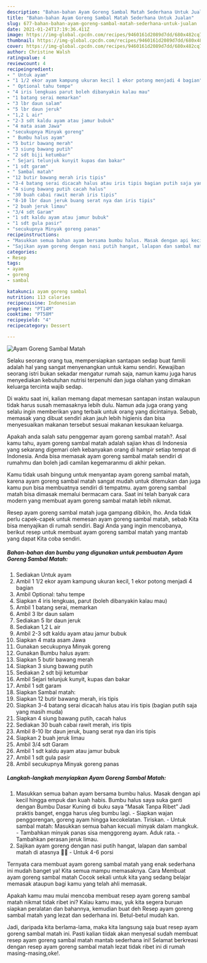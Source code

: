 ```yaml
---
description: "Bahan-bahan Ayam Goreng Sambal Matah Sederhana Untuk Jualan"
title: "Bahan-bahan Ayam Goreng Sambal Matah Sederhana Untuk Jualan"
slug: 677-bahan-bahan-ayam-goreng-sambal-matah-sederhana-untuk-jualan
date: 2021-01-24T17:19:36.411Z
image: https://img-global.cpcdn.com/recipes/9460161d2089d7dd/680x482cq70/ayam-goreng-sambal-matah-foto-resep-utama.jpg
thumbnail: https://img-global.cpcdn.com/recipes/9460161d2089d7dd/680x482cq70/ayam-goreng-sambal-matah-foto-resep-utama.jpg
cover: https://img-global.cpcdn.com/recipes/9460161d2089d7dd/680x482cq70/ayam-goreng-sambal-matah-foto-resep-utama.jpg
author: Christine Walsh
ratingvalue: 4
reviewcount: 4
recipeingredient:
- " Untuk ayam"
- "1 1/2 ekor ayam kampung ukuran kecil 1 ekor potong menjadi 4 bagian"
- " Optional tahu tempe"
- "4 iris lengkuas parut boleh dibanyakin kalau mau"
- "1 batang serai memarkan"
- "3 lbr daun salam"
- "5 lbr daun jeruk"
- "1,2 L air"
- "2-3 sdt kaldu ayam atau jamur bubuk"
- "4 mata asam Jawa"
- "secukupnya Minyak goreng"
- " Bumbu halus ayam"
- "5 butir bawang merah"
- "3 siung bawang putih"
- "2 sdt biji ketumbar"
- " Sejari telunjuk kunyit kupas dan bakar"
- "1 sdt garam"
- " Sambal matah"
- "12 butir bawang merah iris tipis"
- "3-4 batang serai dicacah halus atau iris tipis bagian putih saja yang masih muda"
- "4 siung bawang putih cacah halus"
- "30 buah cabai rawit merah iris tipis"
- "8-10 lbr daun jeruk buang serat nya dan iris tipis"
- "2 buah jeruk limau"
- "3/4 sdt Garam"
- "1 sdt kaldu ayam atau jamur bubuk"
- "1 sdt gula pasir"
- "secukupnya Minyak goreng panas"
recipeinstructions:
- "Masukkan semua bahan ayam bersama bumbu halus. Masak dengan api kecil hingga empuk dan kuah habis. Bumbu halus saya suka ganti dengan Bumbu Dasar Kuning di buku saya “Masak Tanpa Ribet” Jadi praktis banget, engga harus uleg bumbu lagi. Siapkan wajan penggorengan, goreng ayam hingga kecokelatan. Tiriskan. Untuk sambal matah: Masukkan semua bahan kecuali minyak dalam mangkuk. Tambahkan minyak panas sisa menggoreng ayam. Aduk rata. Tambahkan perasan jeruk limau."
- "Sajikan ayam goreng dengan nasi putih hangat, lalapan dan sambal matah di atasnya 👍🏻 Untuk 4-6 porsi"
categories:
- Resep
tags:
- ayam
- goreng
- sambal

katakunci: ayam goreng sambal 
nutrition: 113 calories
recipecuisine: Indonesian
preptime: "PT14M"
cooktime: "PT58M"
recipeyield: "4"
recipecategory: Dessert

---
```



![Ayam Goreng Sambal Matah](https://img-global.cpcdn.com/recipes/9460161d2089d7dd/680x482cq70/ayam-goreng-sambal-matah-foto-resep-utama.jpg)

Selaku seorang orang tua, mempersiapkan santapan sedap buat famili adalah hal yang sangat menyenangkan untuk kamu sendiri. Kewajiban seorang istri bukan sekadar mengatur rumah saja, namun kamu juga harus menyediakan kebutuhan nutrisi terpenuhi dan juga olahan yang dimakan keluarga tercinta wajib sedap.

Di waktu  saat ini, kalian memang dapat memesan santapan instan walaupun tidak harus susah memasaknya lebih dulu. Namun ada juga orang yang selalu ingin memberikan yang terbaik untuk orang yang dicintainya. Sebab, memasak yang dibuat sendiri akan jauh lebih higienis dan bisa menyesuaikan makanan tersebut sesuai makanan kesukaan keluarga. 



Apakah anda salah satu penggemar ayam goreng sambal matah?. Asal kamu tahu, ayam goreng sambal matah adalah sajian khas di Indonesia yang sekarang digemari oleh kebanyakan orang di hampir setiap tempat di Indonesia. Anda bisa memasak ayam goreng sambal matah sendiri di rumahmu dan boleh jadi camilan kegemaranmu di akhir pekan.

Kamu tidak usah bingung untuk menyantap ayam goreng sambal matah, karena ayam goreng sambal matah sangat mudah untuk ditemukan dan juga kamu pun bisa membuatnya sendiri di tempatmu. ayam goreng sambal matah bisa dimasak memalui bermacam cara. Saat ini telah banyak cara modern yang membuat ayam goreng sambal matah lebih nikmat.

Resep ayam goreng sambal matah juga gampang dibikin, lho. Anda tidak perlu capek-capek untuk memesan ayam goreng sambal matah, sebab Kita bisa menyajikan di rumah sendiri. Bagi Anda yang ingin mencobanya, berikut resep untuk membuat ayam goreng sambal matah yang mantab yang dapat Kita coba sendiri.

<!--inarticleads1-->

##### Bahan-bahan dan bumbu yang digunakan untuk pembuatan Ayam Goreng Sambal Matah:

1. Sediakan  Untuk ayam
1. Ambil 1 1/2 ekor ayam kampung ukuran kecil, 1 ekor potong menjadi 4 bagian
1. Ambil  Optional: tahu tempe
1. Siapkan 4 iris lengkuas, parut (boleh dibanyakin kalau mau)
1. Ambil 1 batang serai, memarkan
1. Ambil 3 lbr daun salam
1. Sediakan 5 lbr daun jeruk
1. Sediakan 1,2 L air
1. Ambil 2-3 sdt kaldu ayam atau jamur bubuk
1. Siapkan 4 mata asam Jawa
1. Gunakan secukupnya Minyak goreng
1. Gunakan  Bumbu halus ayam:
1. Siapkan 5 butir bawang merah
1. Siapkan 3 siung bawang putih
1. Sediakan 2 sdt biji ketumbar
1. Ambil  Sejari telunjuk kunyit, kupas dan bakar
1. Ambil 1 sdt garam
1. Siapkan  Sambal matah:
1. Siapkan 12 butir bawang merah, iris tipis
1. Siapkan 3-4 batang serai dicacah halus atau iris tipis (bagian putih saja yang masih muda)
1. Siapkan 4 siung bawang putih, cacah halus
1. Sediakan 30 buah cabai rawit merah, iris tipis
1. Ambil 8-10 lbr daun jeruk, buang serat nya dan iris tipis
1. Siapkan 2 buah jeruk limau
1. Ambil 3/4 sdt Garam
1. Ambil 1 sdt kaldu ayam atau jamur bubuk
1. Ambil 1 sdt gula pasir
1. Ambil secukupnya Minyak goreng panas




<!--inarticleads2-->

##### Langkah-langkah menyiapkan Ayam Goreng Sambal Matah:

1. Masukkan semua bahan ayam bersama bumbu halus. Masak dengan api kecil hingga empuk dan kuah habis. Bumbu halus saya suka ganti dengan Bumbu Dasar Kuning di buku saya “Masak Tanpa Ribet” Jadi praktis banget, engga harus uleg bumbu lagi. - Siapkan wajan penggorengan, goreng ayam hingga kecokelatan. Tiriskan. - Untuk sambal matah: Masukkan semua bahan kecuali minyak dalam mangkuk. - Tambahkan minyak panas sisa menggoreng ayam. Aduk rata. - Tambahkan perasan jeruk limau.
1. Sajikan ayam goreng dengan nasi putih hangat, lalapan dan sambal matah di atasnya 👍🏻 - Untuk 4-6 porsi




Ternyata cara membuat ayam goreng sambal matah yang enak sederhana ini mudah banget ya! Kita semua mampu memasaknya. Cara Membuat ayam goreng sambal matah Cocok sekali untuk kita yang sedang belajar memasak ataupun bagi kamu yang telah ahli memasak.

Apakah kamu mau mulai mencoba membuat resep ayam goreng sambal matah nikmat tidak ribet ini? Kalau kamu mau, yuk kita segera buruan siapkan peralatan dan bahannya, kemudian buat deh Resep ayam goreng sambal matah yang lezat dan sederhana ini. Betul-betul mudah kan. 

Jadi, daripada kita berlama-lama, maka kita langsung saja buat resep ayam goreng sambal matah ini. Pasti kalian tiidak akan menyesal sudah membuat resep ayam goreng sambal matah mantab sederhana ini! Selamat berkreasi dengan resep ayam goreng sambal matah lezat tidak ribet ini di rumah masing-masing,oke!.

